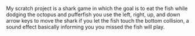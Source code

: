 My scratch project is a shark game in which the goal is to eat the fish while dodging the octopus and pufferfish you use the left, right, up, and down arrow keys to move the shark if you let the fish touch the bottom collision, a sound effect basically informing you you missed the fish will play.
